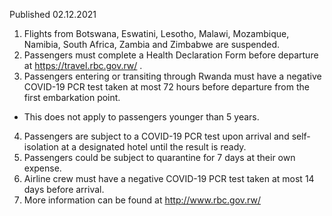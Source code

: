 Published 02.12.2021
1. Flights from Botswana, Eswatini, Lesotho, Malawi, Mozambique, Namibia, South Africa, Zambia and Zimbabwe are suspended.
2. Passengers must complete a Health Declaration Form before departure at <a href="https://travel.rbc.gov.rw/">https://travel.rbc.gov.rw/</a> .
3. Passengers entering or transiting through Rwanda must have a negative COVID-19 PCR test taken at most 72 hours before departure from the first embarkation point.
- This does not apply to passengers younger than 5 years.
4. Passengers are subject to a COVID-19 PCR test upon arrival and self-isolation at a designated hotel until the result is ready.
5. Passengers could be subject to quarantine for 7 days at their own expense.
6. Airline crew must have a negative COVID-19 PCR test taken at most 14 days before arrival.
7. More information can be found at <a href="http://www.rbc.gov.rw/">http://www.rbc.gov.rw/</a>
<p>